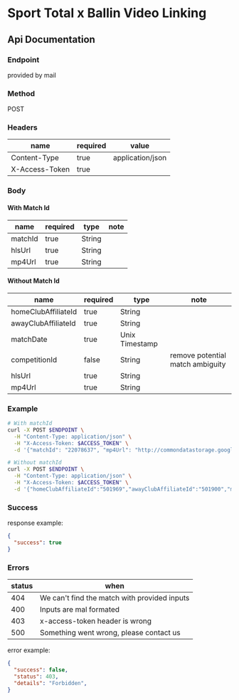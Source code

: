 # Sport Total x Ballin Video Linking
## Api Documentation

### Endpoint
provided by mail

### Method
POST

### Headers
name | required | value
--- | --- | ---
Content-Type | true | application/json
X-Access-Token | true |

### Body

#### With Match Id
name | required | type | note
--- | --- | --- | ---
matchId | true | String |
hlsUrl | true | String |
mp4Url | true | String |

#### Without Match Id
name | required | type | note
--- | --- | --- | ---
homeClubAffiliateId | true | String |
awayClubAffiliateId | true | String |
matchDate | true | Unix Timestamp |
competitionId | false | String | remove potential match ambiguity
hlsUrl | true | String |
mp4Url | true | String |

### Example

```bash
# With matchId
curl -X POST $ENDPOINT \
  -H "Content-Type: application/json" \
  -H "X-Access-Token: $ACCESS_TOKEN" \
  -d '{"matchId": "22078637", "mp4Url": "http://commondatastorage.googleapis.com/gtv-videos-bucket/sample/BigBuckBunny.mp4", "hlsUrl": "."}'

# Without matchId
curl -X POST $ENDPOINT \
  -H "Content-Type: application/json" \
  -H "X-Access-Token: $ACCESS_TOKEN" \
  -d '{"homeClubAffiliateId":"501969","awayClubAffiliateId":"501900","matchDate":"1589627457","competitionId":"362734", "hlsUrl": "-", "mp4Url": "http://commondatastorage.googleapis.com/gtv-videos-bucket/sample/BigBuckBunny.mp4"}'
```

### Success

response example:
```json
{
  "success": true
}
```

### Errors

status | when
--- | ---
404 | We can't find the match with provided inputs
400 | Inputs are mal formated
403 | x-access-token header is wrong
500 | Something went wrong, please contact us

error example:
```json
{
  "success": false,
  "status": 403,
  "details": "Forbidden",
}
```




